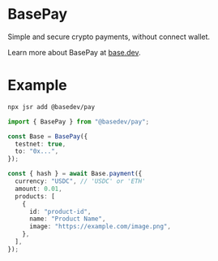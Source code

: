 # BasePay

Simple and secure crypto payments, without connect wallet.

Learn more about BasePay at [base.dev](https://base.dev).

# Example

```sh
npx jsr add @basedev/pay
```

```ts
import { BasePay } from "@basedev/pay";

const Base = BasePay({
  testnet: true,
  to: "0x...",
});

const { hash } = await Base.payment({
  currency: "USDC", // 'USDC' or 'ETH'
  amount: 0.01,
  products: [
    {
      id: "product-id",
      name: "Product Name",
      image: "https://example.com/image.png",
    },
  ],
});
```
